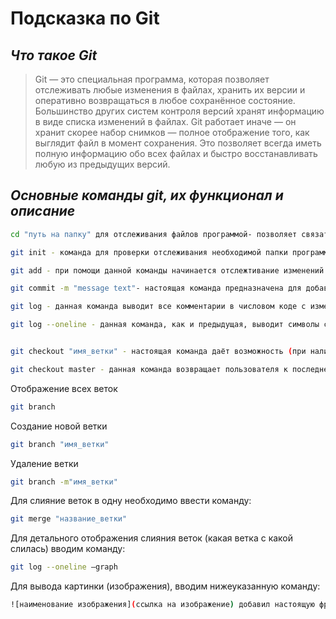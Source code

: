 # Подсказка по Git
## *Что такое Git*

> Git — это специальная программа, которая позволяет отслеживать любые изменения в файлах, хранить их версии и оперативно возвращаться в любое сохранённое состояние.
Большинство других систем контроля версий хранят информацию в виде списка изменений в файлах. Git работает иначе — он хранит скорее набор снимков — полное отображение того, как выглядит файл в момент сохранения. Это позволяет всегда иметь полную информацию обо всех файлах и быстро восстанавливать любую из предыдущих версий.

## *Основные команды git, их функционал и описание* 

```sh
cd "путь на папку" для отслеживания файлов программой- позволяет связать папку, в которой будут храниться изменения, с программой
```

```sh
git init - команда для проверки отслеживания необходимой папки программой
```

```sh
git add - при помощи данной команды начинается отслежтивание изменений в редакторе
```

```sh
git commit -m "message text"- настоящая команда предназначена для добавления комментария об изменении (добавлении) команды 
```

```sh
git log - данная команда выводит все комментарии в числовом коде с изменением в редакторе для возможности вернуться к предыдущей версии (до редактирования)
```

```sh
git log --oneline - данная команда, как и предыдущая, выводит символы с комментариями, только одной строкой
```

```sh

git checkout "имя_ветки" - настоящая команда даёт возможность (при наличии кода комментария) перемещаться между версиями (до редактирования)
```

```sh
git checkout master - данная команда возвращает пользователя к последней отредауктированной версии
```

Отображение всех веток
```sh
git branch
```
Создание новой ветки
```sh
git branch "имя_ветки"
```
Удаление ветки
```sh
git branch -m"имя_ветки"
```
Для слияние веток в одну необходимо ввести команду:
```sh
git merge "название_ветки"
```
Для детального отображения слияния веток (какая ветка с какой слилась) вводим команду:
```sh
git log --oneline –graph
```
Для вывода картинки (изображения), вводим нижеуказанную команду:
```sh
![наименование изображения](ссылка на изображение) добавил настоящую фразу для конфликта веток и его последующего разрешения fffff
 
```
